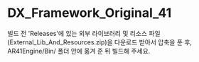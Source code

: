 # DX_Framework_Original_41

빌드 전 'Releases'에 있는 외부 라이브러리 및 리소스 파일(External_Lib_And_Resources.zip)을 다운로드 받아서 압축을 푼 후,
AR41Engine/Bin/ 폴더 안에 옮겨 준 뒤 빌드해 주세요.
